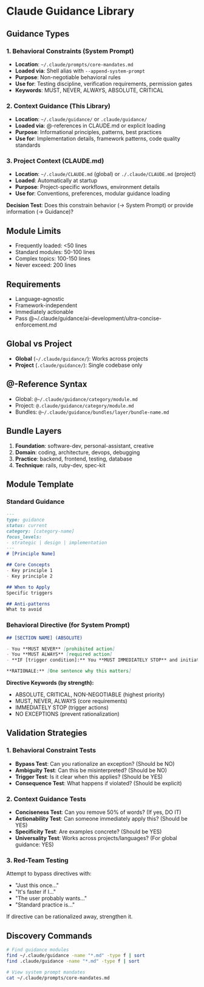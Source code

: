 # Claude Guidance Library

## Guidance Types

### 1. Behavioral Constraints (System Prompt)
- **Location**: `~/.claude/prompts/core-mandates.md`
- **Loaded via**: Shell alias with `--append-system-prompt`
- **Purpose**: Non-negotiable behavioral rules
- **Use for**: Testing discipline, verification requirements, permission gates
- **Keywords**: MUST, NEVER, ALWAYS, ABSOLUTE, CRITICAL

### 2. Context Guidance (This Library)
- **Location**: `~/.claude/guidance/` or `.claude/guidance/`
- **Loaded via**: @-references in CLAUDE.md or explicit loading
- **Purpose**: Informational principles, patterns, best practices
- **Use for**: Implementation details, framework patterns, code quality standards

### 3. Project Context (CLAUDE.md)
- **Location**: `~/.claude/CLAUDE.md` (global) or `./.claude/CLAUDE.md` (project)
- **Loaded**: Automatically at startup
- **Purpose**: Project-specific workflows, environment details
- **Use for**: Conventions, preferences, modular guidance loading

**Decision Test**: Does this constrain behavior (→ System Prompt) or provide information (→ Guidance)?

## Module Limits
- Frequently loaded: <50 lines
- Standard modules: 50-100 lines
- Complex topics: 100-150 lines
- Never exceed: 200 lines

## Requirements
- Language-agnostic
- Framework-independent
- Immediately actionable
- Pass @~/.claude/guidance/ai-development/ultra-concise-enforcement.md

## Global vs Project
- **Global** (`~/.claude/guidance/`): Works across projects
- **Project** (`.claude/guidance/`): Single codebase only

## @-Reference Syntax
- Global: `@~/.claude/guidance/category/module.md`
- Project: `@.claude/guidance/category/module.md`
- Bundles: `@~/.claude/guidance/bundles/layer/bundle-name.md`

## Bundle Layers
1. **Foundation**: software-dev, personal-assistant, creative
2. **Domain**: coding, architecture, devops, debugging
3. **Practice**: backend, frontend, testing, database
4. **Technique**: rails, ruby-dev, spec-kit

## Module Template

### Standard Guidance
```markdown
---
type: guidance
status: current
category: [category-name]
focus_levels:
- strategic | design | implementation
---
# [Principle Name]

## Core Concepts
- Key principle 1
- Key principle 2

## When to Apply
Specific triggers

## Anti-patterns
What to avoid
```

### Behavioral Directive (for System Prompt)
```markdown
## [SECTION NAME] (ABSOLUTE)

- You **MUST NEVER** [prohibited action]
- You **MUST ALWAYS** [required action]
- **IF [trigger condition]:** You **MUST IMMEDIATELY STOP** and initiate STOP-and-Ask

**RATIONALE:** [One sentence why this matters]
```

**Directive Keywords (by strength):**
- ABSOLUTE, CRITICAL, NON-NEGOTIABLE (highest priority)
- MUST, NEVER, ALWAYS (core requirements)
- IMMEDIATELY STOP (trigger actions)
- NO EXCEPTIONS (prevent rationalization)

## Validation Strategies

### 1. Behavioral Constraint Tests
- **Bypass Test**: Can you rationalize an exception? (Should be NO)
- **Ambiguity Test**: Can this be misinterpreted? (Should be NO)
- **Trigger Test**: Is it clear when this applies? (Should be YES)
- **Consequence Test**: What happens if violated? (Should be explicit)

### 2. Context Guidance Tests
- **Conciseness Test**: Can you remove 50% of words? (If yes, DO IT)
- **Actionability Test**: Can someone immediately apply this? (Should be YES)
- **Specificity Test**: Are examples concrete? (Should be YES)
- **Universality Test**: Works across projects/languages? (For global guidance: YES)

### 3. Red-Team Testing
Attempt to bypass directives with:
- "Just this once..."
- "It's faster if I..."
- "The user probably wants..."
- "Standard practice is..."

If directive can be rationalized away, strengthen it.

## Discovery Commands
```bash
# Find guidance modules
find ~/.claude/guidance -name "*.md" -type f | sort
find .claude/guidance -name "*.md" -type f | sort

# View system prompt mandates
cat ~/.claude/prompts/core-mandates.md
```